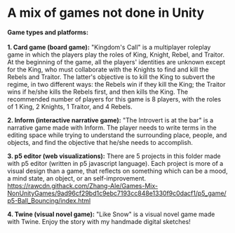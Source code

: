 # A mix of games not done in Unity
**Game types and platforms:** <br>
<br>
**1. Card game (board game):** "Kingdom's Call" is a multiplayer roleplay game in which the players play the roles of King, Knight, Rebel, and Traitor. At the beginning of the game, all the players' identities are unknown except for the King, who must collaborate with the Knights to find and kill the Rebels and Traitor. The latter's objective is to kill the King to subvert the regime, in two different ways: the Rebels win if they kill the King; the Traitor wins if he/she kills the Rebels first, and then kills the King. The recommended number of players for this game is 8 players, with the roles of 1 King, 2 Knights, 1 Traitor, and 4 Rebels. <br>

**2. Inform (interactive narrative game):** "The Introvert is at the bar" is a narrative game made with Inform. The player needs to write terms in the editing space while trying to understand the surrounding place, people, and objects, and find the objective that he/she needs to accomplish. <br>


**3. p5 editor (web visualizations):** There are 5 projects in this folder made with p5 editor (written in p5 javascript language). Each project is more of a visual design than a game, that reflects on something which can be a mood, a mind state, an object, or an self-improvement.  <br>
https://rawcdn.githack.com/Zhang-Ale/Games-Mix-NonUnityGames/9ad96cf29bd1c9ebc7193cc848e1330f9c0dacf1/p5_game/p5-Ball_Bouncing/index.html 


**4. Twine (visual novel game):** "Like Snow" is a visual novel game made with Twine. Enjoy the story with my handmade digital sketches! <br><br>
